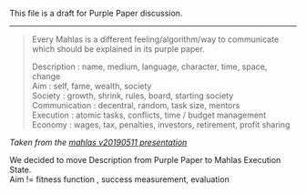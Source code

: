 This file is a draft for Purple Paper discussion.

---

> Every Mahlas is a different feeling/algorithm/way to communicate which should be explained in its purple paper.
> 
> Description : name, medium, language, character, time, space, change  
> Aim : self, fame, wealth, society  
> Society : growth, shrink, rules, board, starting society  
> Communication : decentral, random, task size, mentors  
> Execution : atomic tasks, conflicts, time / budget management  
> Economy : wages, tax, penalties, investors, retirement, profit sharing  

*Taken from the [mahlas v20190511 presentation](https://docs.google.com/presentation/d/e/2PACX-1vRyhHA1Ds-jfE0knGVvgERdKpIBnFQ3nX1OMgRfLS2UjEEqtT04CaKSCTF12AzQ5wuH6R4aNI3_ZZ3N/pub?start=false&loop=false&delayms=600000)*

We decided to move Description from Purple Paper to Mahlas Execution State.  
Aim != fitness function , success measurement, evaluation


